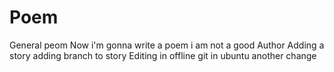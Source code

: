 # Poem
General peom
Now i'm gonna write a poem
i am not a good Author
Adding a story
adding branch to story
Editing in offline git in ubuntu
another change
